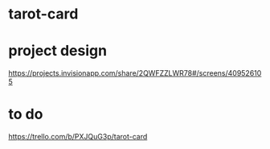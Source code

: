 # tarot-card

# project design
https://projects.invisionapp.com/share/2QWFZZLWR78#/screens/409526105

# to do
https://trello.com/b/PXJQuG3p/tarot-card
